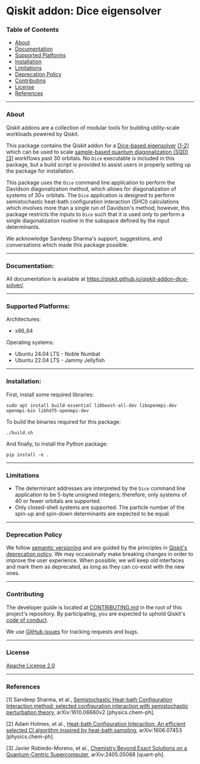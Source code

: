 # Qiskit addon: Dice eigensolver

### Table of Contents

* [About](#about)
* [Documentation](#documentation)
* [Supported Platforms](#supported-platforms)
* [Installation](#installation)
* [Limitations](#limitations)
* [Deprecation Policy](#deprecation-policy)
* [Contributing](#contributing)
* [License](#license)
* [References](#references)

----------------------------------------------------------------------------------------------------

### About

Qiskit addons are a collection of modular tools for building utility-scale workloads powered by Qiskit.

This package contains the Qiskit addon for a [Dice-based eigensolver](https://sanshar.github.io/Dice/overview.html) [[1-2]](#references) which can be used to scale [sample-based quantum diagonalization (SQD)](https://qiskit.github.io/qiskit-addon-sqd/) [[3]](#references) workflows past 30 orbitals. No ``Dice`` executable is included in this package, but a build script is provided to assist users in properly setting up the package for installation.

This package uses the ``Dice`` command line application to perform the Davidson diagonalization method, which allows for diagonalization of systems of 30+ orbitals. The ``Dice`` application is designed to perform semistochastic heat-bath configuration interaction (SHCI) calculations which involves more than a single run of Davidson's method; however, this package restricts the inputs to ``Dice`` such that it is used only to perform a single diagonalization routine in the subspace defined by the input determinants.

We acknowledge Sandeep Sharma's support, suggestions, and conversations which made this package possible.

----------------------------------------------------------------------------------------------------

### Documentation:

All documentation is available at https://qiskit.github.io/qiskit-addon-dice-solver/.

----------------------------------------------------------------------------------------------------

### Supported Platforms:

Architectures:

- x86_64

Operating systems:

- Ubuntu 24.04 LTS - Noble Numbat
- Ubuntu 22.04 LTS - Jammy Jellyfish

----------------------------------------------------------------------------------------------------

### Installation:

First, install some required libraries:

``sudo apt install build-essential libboost-all-dev libopenmpi-dev openmpi-bin libhdf5-openmpi-dev``

To build the binaries required for this package:

``./build.sh``

And finally, to install the Python package:

``pip install -e .``

----------------------------------------------------------------------------------------------------

### Limitations

- The determinant addresses are interpreted by the ``Dice`` command line application to be 5-byte unsigned integers; therefore, only systems of 40 or fewer orbitals are supported.
- Only closed-shell systems are supported. The particle number of the spin-up and spin-down determinants are expected to be equal.

----------------------------------------------------------------------------------------------------

### Deprecation Policy

We follow [semantic versioning](https://semver.org/) and are guided by the principles in
[Qiskit's deprecation policy](https://github.com/Qiskit/qiskit/blob/main/DEPRECATION.md).
We may occasionally make breaking changes in order to improve the user experience.
When possible, we will keep old interfaces and mark them as deprecated, as long as they can co-exist with the
new ones.

----------------------------------------------------------------------------------------------------

### Contributing

The developer guide is located at [CONTRIBUTING.md](https://github.com/Qiskit/qiskit-addon-dice-solver/blob/main/CONTRIBUTING.md>)
in the root of this project's repository.
By participating, you are expected to uphold Qiskit's [code of conduct](https://github.com/Qiskit/qiskit/blob/main/CODE_OF_CONDUCT.md).

We use [GitHub issues](https://github.com/Qiskit/qiskit-addon-dice-solver/issues/new/choose) for tracking requests and bugs.

----------------------------------------------------------------------------------------------------

### License

[Apache License 2.0](LICENSE.txt)

----------------------------------------------------------------------------------------------------

### References

[1] Sandeep Sharma, et al., [Semistochastic Heat-bath Configuration Interaction method: selected configuration interaction with semistochastic perturbation theory](https://arxiv.org/abs/1610.06660), arXiv:1610.06660v2 [physics.chem-ph].

[2] Adam Holmes, et al., [Heat-bath Configuration Interaction: An efficient selected CI algorithm inspired by heat-bath sampling](https://arxiv.org/abs/1606.07453), arXiv:1606.07453 [physics.chem-ph].

[3] Javier Robledo-Moreno, et al., [Chemistry Beyond Exact Solutions on a Quantum-Centric Supercomputer](https://arxiv.org/abs/2405.05068), arXiv:2405.05068 [quant-ph].
